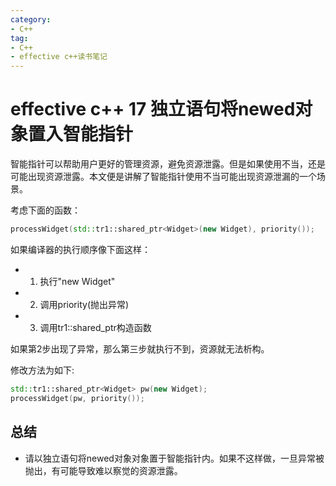 ```yaml
---
category: 
- C++
tag:
- C++
- effective c++读书笔记
---
```


# effective c++ 17 独立语句将newed对象置入智能指针

智能指针可以帮助用户更好的管理资源，避免资源泄露。但是如果使用不当，还是可能出现资源泄露。本文便是讲解了智能指针使用不当可能出现资源泄漏的一个场景。

考虑下面的函数：

```cpp
processWidget(std::tr1::shared_ptr<Widget>(new Widget), priority());
```
如果编译器的执行顺序像下面这样：
- 1. 执行"new Widget"
- 2. 调用priority(抛出异常)
- 3. 调用tr1::shared_ptr构造函数

如果第2步出现了异常，那么第三步就执行不到，资源就无法析构。

修改方法为如下:
```cpp
std::tr1::shared_ptr<Widget> pw(new Widget);
processWidget(pw, priority());
```

## 总结
- 请以独立语句将newed对象对象置于智能指针内。如果不这样做，一旦异常被抛出，有可能导致难以察觉的资源泄露。
  